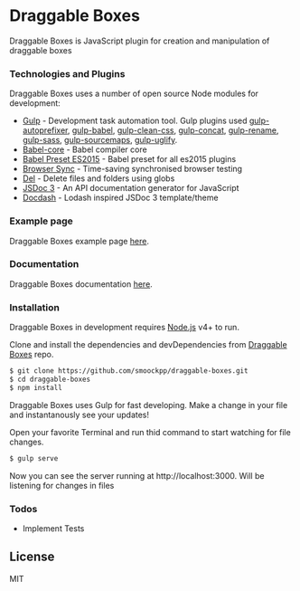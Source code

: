 # Draggable Boxes

Draggable Boxes is JavaScript plugin for creation and manipulation of draggable boxes

### Technologies and Plugins

Draggable Boxes uses a number of open source Node modules for development:

* [Gulp](https://gulpjs.com/) - Development task automation tool. Gulp plugins used [gulp-autoprefixer](https://github.com/sindresorhus/gulp-autoprefixer), [gulp-babel](https://github.com/babel/gulp-babel), [gulp-clean-css](https://github.com/scniro/gulp-clean-css), [gulp-concat](https://github.com/contra/gulp-concat), [gulp-rename](https://github.com/hparra/gulp-rename), [gulp-sass](https://github.com/dlmanning/gulp-sass), [gulp-sourcemaps](https://github.com/gulp-sourcemaps/gulp-sourcemaps), [gulp-uglify](https://github.com/terinjokes/gulp-uglify).
* [Babel-core](https://github.com/babel/babel/tree/master/packages/babel-core) - Babel compiler core
* [Babel Preset ES2015](https://www.npmjs.com/package/babel-preset-es2015) - Babel preset for all es2015 plugins
* [Browser Sync](https://www.browsersync.io/) - Time-saving synchronised browser testing
* [Del](https://www.npmjs.com/package/del) - Delete files and folders using globs
* [JSDoc 3](https://github.com/jsdoc3/jsdoc) - An API documentation generator for JavaScript
* [Docdash](https://github.com/clenemt/docdash) - Lodash inspired JSDoc 3 template/theme

### Example page
Draggable Boxes example page [here](https://smoockpp.github.io/draggable-boxes/dist/).

### Documentation
Draggable Boxes documentation [here](https://smoockpp.github.io/draggable-boxes/out/).

### Installation

Draggable Boxes in development requires [Node.js](https://nodejs.org/) v4+ to run.

Clone and install the dependencies and devDependencies from [Draggable Boxes](https://github.com/smoockpp/draggable-boxes) repo.

```sh
$ git clone https://github.com/smoockpp/draggable-boxes.git
$ cd draggable-boxes
$ npm install
```

Draggable Boxes uses Gulp for fast developing.
Make a change in your file and instantanously see your updates!

Open your favorite Terminal and run thid command to start watching for file changes.

```sh
$ gulp serve
```

Now you can see the server running at http://localhost:3000. Will be listening for changes in files


### Todos

 - Implement Tests

License
----

MIT

